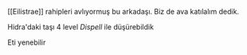 ---
---  
  
[[Eilistrae]] rahipleri avlıyormuş bu arkadaşı. Biz de ava katılalım dedik.  
  
Hidra'daki taşı 4 level *Dispell* ile düşürebildik  
  
Eti yenebilir